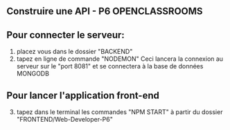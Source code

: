## Construire une API - P6 OPENCLASSROOMS

## Pour connecter le serveur:
1. placez vous dans le dossier "BACKEND"
2. tapez en ligne de commande "NODEMON"
Ceci lancera la connexion au serveur sur le "port 8081" et se connectera à la base de données MONGODB

## Pour lancer l'application front-end
3. tapez dans le terminal les commandes "NPM START" à partir du dossier "FRONTEND/Web-Developer-P6"



